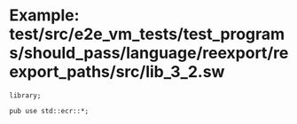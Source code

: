 # Example: test/src/e2e_vm_tests/test_programs/should_pass/language/reexport/reexport_paths/src/lib_3_2.sw

```sway
library;

pub use std::ecr::*;

```
